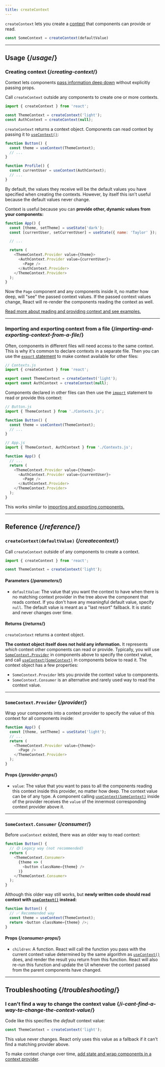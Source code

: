 ```yaml
---
title: createContext
---
```


<Intro>

`createContext` lets you create a [context](/learn/passing-data-deeply-with-context) that components can provide or read.

```js
const SomeContext = createContext(defaultValue)
```

</Intro>

<InlineToc />

---

## Usage {/*usage*/}

### Creating context {/*creating-context*/}

Context lets components [pass information deep down](/learn/passing-data-deeply-with-context) without explicitly passing props.

Call `createContext` outside any components to create one or more contexts.

```js [[1, 3, "ThemeContext"], [1, 4, "AuthContext"], [3, 3, "'light'"], [3, 4, "null"]]
import { createContext } from 'react';

const ThemeContext = createContext('light');
const AuthContext = createContext(null);
```

`createContext` returns a <CodeStep step={1}>context object</CodeStep>. Components can read context by passing it to [`useContext()`](/apis/react/useContext):

```js [[1, 2, "ThemeContext"], [1, 7, "AuthContext"]]
function Button() {
  const theme = useContext(ThemeContext);
  // ...
}

function Profile() {
  const currentUser = useContext(AuthContext);
  // ...
}
```

By default, the values they receive will be the <CodeStep step={3}>default values</CodeStep> you have specified when creating the contexts. However, by itself this isn't useful because the default values never change.

Context is useful because you can **provide other, dynamic values from your components:**

```js {8-9,11-12}
function App() {
  const [theme, setTheme] = useState('dark');
  const [currentUser, setCurrentUser] = useState({ name: 'Taylor' });

  // ...

  return (
    <ThemeContext.Provider value={theme}>
      <AuthContext.Provider value={currentUser}>
        <Page />
      </AuthContext.Provider>
    </ThemeContext.Provider>
  );
}
```

Now the `Page` component and any components inside it, no matter how deep, will "see" the passed context values. If the passed context values change, React will re-render the components reading the context as well.

[Read more about reading and providing context and see examples.](/apis/react/useContext)

---

### Importing and exporting context from a file {/*importing-and-exporting-context-from-a-file*/}

Often, components in different files will need access to the same context. This is why it's common to declare contexts in a separate file. Then you can use the [`export` statement](https://developer.mozilla.org/en-US/docs/web/javascript/reference/statements/export) to make context available for other files:

```js {4-5}
// Contexts.js
import { createContext } from 'react';

export const ThemeContext = createContext('light');
export const AuthContext = createContext(null);
````

Components declared in other files can then use the [`import`](https://developer.mozilla.org/en-US/docs/web/javascript/reference/statements/import) statement to read or provide this context:

```js {2}
// Button.js
import { ThemeContext } from './Contexts.js';

function Button() {
  const theme = useContext(ThemeContext);
  // ...
}
```

```js {2}
// App.js
import { ThemeContext, AuthContext } from './Contexts.js';

function App() {
  // ...
  return (
    <ThemeContext.Provider value={theme}>
      <AuthContext.Provider value={currentUser}>
        <Page />
      </AuthContext.Provider>
    </ThemeContext.Provider>
  );
}
```

This works similar to [importing and exporting components.](/learn/importing-and-exporting-components)

---

## Reference {/*reference*/}

### `createContext(defaultValue)` {/*createcontext*/}

Call `createContext` outside of any components to create a context.

```js
import { createContext } from 'react';

const ThemeContext = createContext('light');
```

#### Parameters {/*parameters*/}

* `defaultValue`: The value that you want the context to have when there is no matching context provider in the tree above the component that reads context. If you don't have any meaningful default value, specify `null`. The default value is meant as a "last resort" fallback. It is static and never changes over time.

#### Returns {/*returns*/}

`createContext` returns a context object.

**The context object itself does not hold any information.** It represents _which_ context other components can read or provide. Typically, you will use [`SomeContext.Provider`](#provider) in components above to specify the context value, and call [`useContext(SomeContext)`](/apis/react/useContext) in components below to read it. The context object has a few properties:

* `SomeContext.Provider` lets you provide the context value to components.
* `SomeContext.Consumer` is an alternative and rarely used way to read the context value.

---

### `SomeContext.Provider` {/*provider*/}

Wrap your components into a context provider to specify the value of this context for all components inside:

```js
function App() {
  const [theme, setTheme] = useState('light');
  // ...
  return (
    <ThemeContext.Provider value={theme}>
      <Page />
    </ThemeContext.Provider>
  );
}
```

#### Props {/*provider-props*/}

* `value`: The value that you want to pass to all the components reading this context inside this provider, no matter how deep. The context value can be of any type. A component calling [`useContext(SomeContext)`](/apis/react/useContext) inside of the provider receives the `value` of the innermost corresponding context provider above it.

---

### `SomeContext.Consumer` {/*consumer*/}

Before `useContext` existed, there was an older way to read context:

```js
function Button() {
  // 🟡 Legacy way (not recommended)
  return (
    <ThemeContext.Consumer>
      {theme => (
        <button className={theme} />
      )}
    </ThemeContext.Consumer>
  );
}
```

Although this older way still works, but **newly written code should read context with [`useContext()`](/apis/react/useContext) instead:**

```js
function Button() {
  // ✅ Recommended way
  const theme = useContext(ThemeContext);
  return <button className={theme} />;
}
```

#### Props {/*consumer-props*/}

* `children`: A function. React will call the function you pass with the current context value determined by the same algorithm as [`useContext()`](/apis/react/useContext) does, and render the result you return from this function. React will also re-run this function and update the UI whenever the context passed from the parent components have changed.

---

## Troubleshooting {/*troubleshooting*/}

### I can't find a way to change the context value {/*i-cant-find-a-way-to-change-the-context-value*/}


Code like this specifies the *default* context value:

```js
const ThemeContext = createContext('light');
```

This value never changes. React only uses this value as a fallback if it can't find a matching provider above.

To make context change over time, [add state and wrap components in a context provider](/apis/react/useContext#updating-data-passed-via-context).

